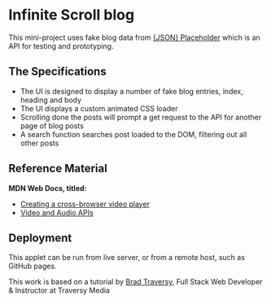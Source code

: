 # Infinite Scroll blog

This mini-project uses fake blog data from [{JSON} Placeholder](https://jsonplaceholder.typicode.com/) which is an API for testing and prototyping.

## The Specifications

* The UI is designed to display a number of fake blog entries, index, heading and body
* The UI displays a custom animated CSS loader
* Scrolling done the posts will prompt a get request to the API for another page of blog posts
* A search function searches post loaded to the DOM, filtering out all other posts


## Reference Material

**MDN Web Docs, titled:**
* [Creating a cross-browser video player](https://developer.mozilla.org/en-US/docs/Web/Guide/Audio_and_video_delivery/cross_browser_video_player)
* [Video and Audio APIs](https://developer.mozilla.org/en-US/docs/Learn/JavaScript/Client-side_web_APIs/Video_and_audio_APIs)
## Deployment

This applet can be run from live server, or from a remote host, such as GitHub pages.

This work is based on a tutorial by [Brad Traversy](https://www.udemy.com/user/brad-traversy/), Full Stack Web Developer & Instructor at Traversy Media